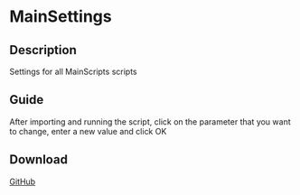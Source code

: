 # MainSettings
## Description
Settings for all MainScripts scripts
## Guide
After importing and running the script, click on the parameter that you want to change, enter a new value and click OK
## Download
[GitHub](https://github.com/MainPlay-YT/MainScripts-Automate/raw/main/Settings/Releases/!Latest/MainSettings.flo)